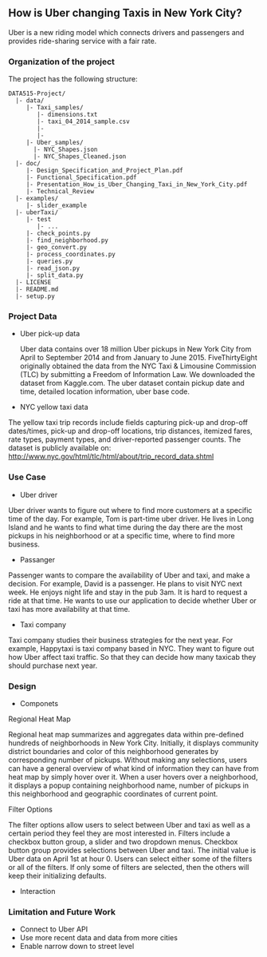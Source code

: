 ## How is Uber changing Taxis in New York City?

Uber is a new riding model which connects drivers and passengers and provides ride-sharing service with a fair rate.



### Organization of the  project

The project has the following structure:

    DATA515-Project/
      |- data/
         |- Taxi_samples/
            |- dimensions.txt
            |- taxi_04_2014_sample.csv
            |- 
            |- 
         |- Uber_samples/
     	   |- NYC_Shapes.json
     	   |- NYC_Shapes_Cleaned.json     	 
      |- doc/
         |- Design_Specification_and_Project_Plan.pdf
         |- Functional_Specification.pdf
         |- Presentation_How_is_Uber_Changing_Taxi_in_New_York_City.pdf
         |- Technical_Review
      |- examples/
         |- slider_example
      |- uberTaxi/
         |- test
            |- ...
         |- check_points.py
         |- find_neighborhood.py
         |- geo_convert.py
         |- process_coordinates.py
         |- queries.py
         |- read_json.py
         |- split_data.py
      |- LICENSE
      |- README.md
      |- setup.py
      

### Project Data

- Uber pick-up data

   Uber data contains over 18 million Uber pickups in New York City from April to September 2014 and from January to June 2015. FiveThirtyEight originally obtained the data from the NYC Taxi & Limousine Commission (TLC) by submitting a Freedom of Information Law. We downloaded the dataset from Kaggle.com. The uber dataset contain pickup date and time, detailed location information, uber base code. 

* NYC yellow taxi data

The yellow taxi trip records include fields capturing pick-up and drop-off dates/times, pick-up and drop-off locations, trip distances, itemized fares, rate types, payment types, and driver-reported passenger counts. The dataset is publicly available on: http://www.nyc.gov/html/tlc/html/about/trip_record_data.shtml



### Use Case 

* Uber driver

Uber driver wants to figure out where to find more customers at a specific time of the day. For example, Tom is part-time uber driver. He lives in Long Island and he wants to find what time during the day there are the most pickups in his neighborhood or at a specific time, where to find more business.

* Passanger

Passenger wants to compare the availability of Uber and taxi, and make a decision. For example, David is a passenger. He plans to visit NYC next week. He enjoys night life and stay in the pub 3am. It is hard to request a ride at that time. He wants to use our application to decide whether Uber or taxi has more availability at that time.

* Taxi company 

Taxi company studies their business strategies for the next year. For example, Happytaxi is taxi company based in NYC. They want to figure out how Uber affect taxi traffic. So that they can decide how many taxicab they should purchase next year.



### Design
* Componets

Regional Heat Map

Regional heat map summarizes and aggregates data within pre-defined hundreds of neighborhoods in New York City. Initially, it displays community district boundaries and color of this neighborhood generates by corresponding number of pickups. Without making any selections, users can have a general overview of what kind of information they can have from heat map by simply hover over it. When a user hovers over a neighborhood, it displays a popup containing neighborhood name, number of pickups in this neighborhood and geographic coordinates of current point. 

Filter Options

The filter options allow users to select between Uber and taxi as well as a certain period they feel they are most interested in. Filters include a checkbox button group, a slider and two dropdown menus. Checkbox button group provides selections between Uber and taxi. The initial value is Uber data on April 1st at hour 0. Users can select either some of the filters or all of the filters. If only some of filters are selected, then the others will keep their initializing defaults.

* Interaction


### Limitation and Future Work
* Connect to Uber API
* Use more recent data and data from more cities
* Enable narrow down to street level


